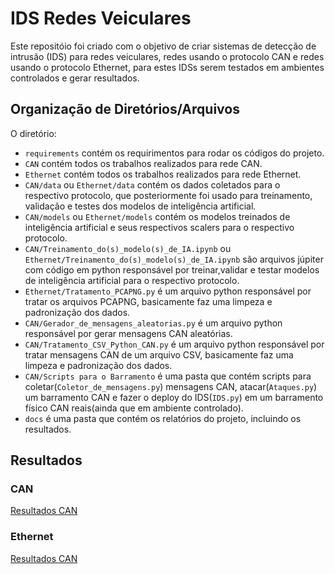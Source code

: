 # IDS Redes Veiculares

Este repositóio foi criado com o objetivo de criar sistemas de detecção de intrusão (IDS) para redes veiculares, redes usando o protocolo CAN e redes usando o protocolo Ethernet, para estes IDSs serem testados em ambientes controlados e gerar resultados.

## Organização de Diretórios/Arquivos

O diretório:
 - `requirements` contém os requirimentos para rodar os códigos do projeto.
 - `CAN` contém todos os trabalhos realizados para rede CAN.
 - `Ethernet` contém todos os trabalhos realizados para rede Ethernet.
 - `CAN/data` ou `Ethernet/data` contém os dados coletados para o respectivo protocolo, que posteriormente foi usado para treinamento, validação e testes dos modelos de inteligência artificial.
 - `CAN/models` ou `Ethernet/models` contém os modelos treinados de inteligência artificial e seus respectivos scalers para o respectivo protocolo.
 - `CAN/Treinamento_do(s)_modelo(s)_de_IA.ipynb` ou `Ethernet/Treinamento_do(s)_modelo(s)_de_IA.ipynb` são arquivos júpiter com código em python responsável por treinar,validar e testar modelos de inteligência artificial para o respectivo protocolo.
 - `Ethernet/Tratamento_PCAPNG.py` é um arquivo python responsável por tratar os arquivos PCAPNG, basicamente faz uma limpeza e padronização dos dados.
 - `CAN/Gerador_de_mensagens_aleatorias.py` é um arquivo python responsável por gerar mensagens CAN aleatórias.
 - `CAN/Tratamento_CSV_Python_CAN.py` é um arquivo python responsável por tratar mensagens CAN de um arquivo CSV, basicamente faz uma limpeza e padronização dos dados.
 - `CAN/Scripts para o Barramento` é uma pasta que contém scripts para coletar(`Coletor_de_mensagens.py`) mensagens CAN, atacar(`Ataques.py`) um barramento CAN e fazer o deploy do IDS(`IDS.py`) em um barramento físico CAN reais(ainda que em ambiente controlado).
 - `docs` é uma pasta que contém os relatórios do projeto, incluindo os resultados.

## Resultados 

### CAN

[Resultados CAN](docs/Resultados_CAN.pdf)

### Ethernet 

[Resultados CAN](docs/Resultados_Ethernet.pdf)

